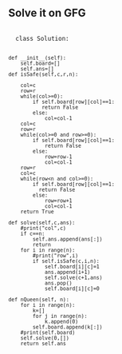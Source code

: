 <h2>Solve it on <a="https://www.geeksforgeeks.org/problems/n-queen-problem0315/1">GFG</a></h2>
<code>
  class Solution:
  
    def __init__(self):
        self.board=[]
        self.ans=[]
    def isSafe(self,c,r,n):
        
        col=c
        row=r
        while(col>=0):
            if self.board[row][col]==1:
               return False
            else:
                col=col-1
        col=c
        row=r
        while(col>=0 and row>=0):
            if self.board[row][col]==1:
                return False
            else:
                row=row-1
                col=col-1
        row=r
        col=c
        while(row<n and col>=0):
            if self.board[row][col]==1:
              return False
            else:
                row=row+1
                col=col-1
        return True
               
    def solve(self,c,ans):
        #print("col",c)
        if c==n:
            self.ans.append(ans[:])
            return
        for i in range(n):
            #print("row",i)
            if self.isSafe(c,i,n):
                self.board[i][c]=1
                ans.append(i+1)
                self.solve(c+1,ans)
                ans.pop()
                self.board[i][c]=0
        
    def nQueen(self, n):
        for i in range(n):
            k=[]
            for j in range(n):
                k.append(0)
            self.board.append(k[:])
        #print(self.board)
        self.solve(0,[])
        return self.ans
</code>
